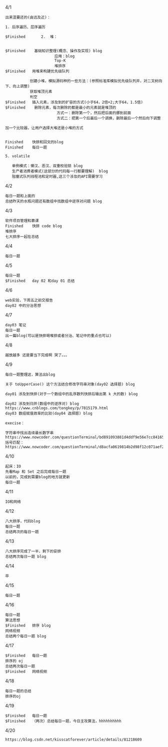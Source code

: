 

4/1

```
出来混要还的(由远及近)：

1. 后序遍历、层序遍历

$Finished		2.	堆：
	

$Finished	 基础知识整理(概念、操作及实现) blog
					  应用：blog
					  Top-K  
					  堆排序 
$Finished	用堆来构建优先级队列 

​			创建小堆，模拟源码种的一些方法：(参照标准库模拟优先级队列并，对二叉树向下、向上调整)
​			获取堆顶元素
​			判空
$Finished	插入元素，涉及到的扩容的方式(小于64，2倍+2;大于64，1.5倍)
$Finished	 删除元素，每次删除的都是最小的元素就是堆顶的
​						方式一：删除第一个，然后把后面的挪到前面
​						方式二：把第一个后最后一个调换，删除最后一个然后向下调整

加一个比较器，让用户选择大堆还是小堆的方式


Finished	快排和回文的blog	
Finished	每日一题

5. volatile

   单例模式：懒汉、恶汉、双重校验锁	blog
   生产者消费者模式(这部分的代码每一行都要理解)	blog
   阻塞式队列线程池和定时器,这三个涉及的API需要学习
```

4/2

```
每日一题和上面的
总结昨天的水瓶问题还有数组中找数组中逆序对问题 blog
```

4/3

```
软件项目管理和慕课
Finished	快排 code blog
堆排序
七大排序一起在总结
```

4/4 

```
每日一题
```

4/5

```
每日一题
$Finished	day 02 和day 01 总结 
```

4/6

```
web实验，下周五之前交报告
day02 中的分治思想
```

4/7

```
day03 笔记
每日一题
出一篇blog(可以是快排喝堆排或者分治、笔记中的重点也可以)
```

4/8

```
越放越多 还是要当下完成啊 哭了。。。
```
4/9

```
每日一题整理这，算法出blog

关于 toUpperCase() 这个方法结合修改字符串对象(day02 选择题) blog

day01 涉及到快排(对于一个数组中的乱序数列快排后输出第 k 大的数) blog

day02 涉及到归并(数组中的逆序对) blog
https://www.cnblogs.com/tongkey/p/7815179.html
day03 数组赋值效率的比较(day04 选择题) blog
```

```
execise：

字符串中找出连续最长数字串
https://www.nowcoder.com/questionTerminal/bd891093881d4ddf9e56e7cc8416562d
括号匹配：
https://www.nowcoder.com/questionTerminal/d8acfa0619814b2d98f12c071aef20d4
```

4/10

```
起床：IO
先看Map 和 Set 之后完成每日一题
以前的，完成到需要blog的地方就更新
每日一题
```

4/11

```
IO和网络
```

4/12

```
八大排序，代码blog
每日一题
总结两次的每日一题
```

4/13

```
八大排序完成了一半，剩下的安排
总结两次每日一题 blog
```

4/14

```
卒
```

4/15

```
每日一题
```

4/16

```
每日一题
算法思想
$Finished	排序 blog
网络视频
总结两个每日一题 blog
```

4/17

```
$Finished	每日一题
排序的 oj
总结两次每日一题
$Finished	网络视频
```

4/18

```
每日一题的总结
排序的oj

```

4/19

```
$Finished	每日一题
$Finished   （两次）总结每日一题，今日主攻算法，hhhhhhhhhh

```

4/20

```
https://blog.csdn.net/kisscatforever/article/details/81218609
```


